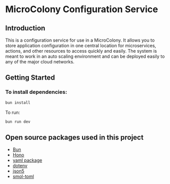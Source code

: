 # MicroColony Configuration Service

## Introduction

This is a configuration service for use in a MicroColony. It allows you to store application configuration in one central location for microservices, actions, and other resources to access quickly and easily. The system is meant to work in an auto scaling environment and can be deployed easily to any of the major cloud networks.

## Getting Started

### To install dependencies:

```sh
bun install
```

To run:

```sh
bun run dev
```

## Open source packages used in this project

- [Bun](https://github.com/oven-sh/bun)
- [Hono](https://github.com/honojs/hono)
- [yaml package](https://github.com/eemeli/yaml)
- [dotenv](https://github.com/motdotla/dotenv)
- [json5](https://github.com/json5/json5)
- [smol-toml](https://github.com/squirrelchat/smol-toml)
